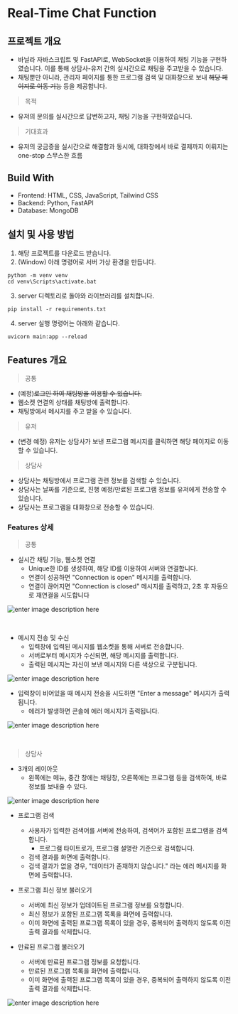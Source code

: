 # Real-Time Chat Function

## 프로젝트 개요
- 바닐라 자바스크립트 및 FastAPI로, WebSocket을 이용하여 채팅 기능을 구현하였습니다. 이를 통해 상담사-유저 간의 실시간으로 채팅을 주고받을 수 있습니다.
- 채팅뿐만 아니라, 관리자 페이지를 통한 프로그램 검색 및 대화창으로 보내 ~~해당 페이지로 이동 기능~~ 등을 제공합니다.
> 목적
- 유저의 문의를 실시간으로 답변하고자, 채팅 기능을 구현하였습니다.
> 기대효과
- 유저의 궁금증을 실시간으로 해결함과 동시에, 대화창에서 바로 결제까지 이뤄지는 one-stop 스무스한 흐름

## Build With  
-   Frontend: HTML, CSS, JavaScript, Tailwind CSS
-   Backend: Python, FastAPI
-   Database: MongoDB

## 설치 및 사용 방법
1. 해당 프로젝트를 다운로드 받습니다.
2. (Window) 아래 명령어로 서버 가상 환경을 만듭니다.
```
python -m venv venv
cd venv\Scripts\activate.bat
```
3.  server 디렉토리로 돌아와 라이브러리를 설치합니다.
```
pip install -r requirements.txt
```
4. server 실행 명령어는 아래와 같습니다.
```
uvicorn main:app --reload
```

## Features 개요
> 공통
- (예정)~~로그인 하여 채팅방을 이용할 수 있습니다.~~
- 웹소켓 연결의 상태를 채팅방에 출력합니다.
- 채팅방에서 메시지를 주고 받을 수 있습니다.

> 유저
- (변경 예정) 유저는  상담사가 보낸 프로그램 메시지를 클릭하면 해당 페이지로 이동할 수 있습니다. 

> 상담사
-   상담사는 채팅방에서 프로그램 관련 정보를 검색할 수 있습니다.
- 상담사는 날짜를 기준으로, 진행 예정/만료된 프로그램 정보를 유저에게 전송할 수 있습니다.
-   상담사는 프로그램을 대화창으로 전송할 수 있습니다.


### Features 상세
> 공통

- 실시간 채팅 기능, 웹소켓 연결
    -   Unique한 ID를 생성하여, 해당 ID를 이용하여 서버와 연결합니다.
    -   연결이 성공하면 "Connection is open" 메시지를 출력합니다.
    -   연결이 끊어지면 "Connection is closed" 메시지를 출력하고, 2초 후 자동으로 재연결을 시도합니다

![enter image description here](https://user-images.githubusercontent.com/102447800/233076961-51af34f9-9020-4315-bf17-1d32fdb0d99c.gif)

<br/>

- 메시지 전송 및 수신
    -   입력창에 입력된 메시지를 웹소켓을 통해 서버로 전송합니다.
    -   서버로부터 메시지가 수신되면, 해당 메시지를 출력합니다.
    -   출력된 메시지는 자신이 보낸 메시지와 다른 색상으로 구분됩니다.

![enter image description here](https://user-images.githubusercontent.com/102447800/232804056-b07395ad-acb3-43fe-9b89-2de37db11c02.gif)
 <br/>
 - 입력창이 비어있을 때 메시지 전송을 시도하면 "Enter a message" 메시지가 출력됩니다.
	 - 에러가 발생하면 콘솔에 에러 메시지가 출력됩니다. 
 
 ![enter image description here](https://user-images.githubusercontent.com/102447800/233077591-8fc7f33b-75f9-4fca-b9d8-e4874b2f206a.gif)
 
 <br/>
 
 > 상담사

- 3개의 레이아웃
	- 왼쪽에는 메뉴, 중간 창에는 채팅창, 오른쪽에는 프로그램 등을 검색하여, 바로 정보를 보내줄 수 있다.

![enter image description here](https://user-images.githubusercontent.com/102447800/233078215-4ef7941c-8eb7-45d4-bfde-159ec75a5f2a.png)

- 프로그램 검색
	-   사용자가 입력한 검색어를 서버에 전송하여, 검색어가 포함된 프로그램을 검색합니다.
		-  프로그램 타이트로가, 프로그램 설명란 기준으로 검색합니다.	
	-   검색 결과를 화면에 출력합니다.
	-   검색 결과가 없을 경우, "데이터가 존재하지 않습니다." 라는 에러 메시지를 화면에 출력합니다.

-  프로그램 최신 정보 불러오기
	-   서버에 최신 정보가 업데이트된 프로그램 정보를 요청합니다.
	-   최신 정보가 포함된 프로그램 목록을 화면에 출력합니다.
	-   이미 화면에 출력된 프로그램 목록이 있을 경우, 중복되어 출력하지 않도록 이전 출력 결과를 삭제합니다.

-  만료된 프로그램 불러오기
	-   서버에 만료된 프로그램 정보를 요청합니다.
	-   만료된 프로그램 목록을 화면에 출력합니다.
	-   이미 화면에 출력된 프로그램 목록이 있을 경우, 중복되어 출력하지 않도록 이전 출력 결과를 삭제합니다.

![enter image description here](https://user-images.githubusercontent.com/102447800/233078801-693f4cd0-d1be-4583-83dd-9ceffc8dc25c.gif)

